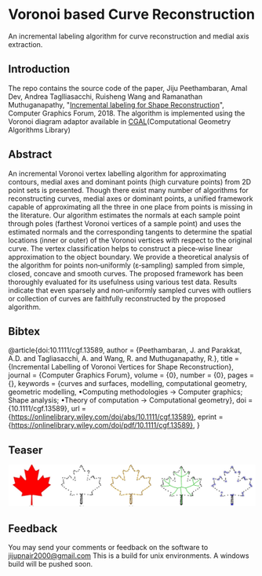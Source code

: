 # Voronoi based Curve Reconstruction
An incremental labeling algorithm for curve reconstruction and medial axis extraction.

## Introduction
The repo contains the source code of the paper, Jiju Peethambaran, Amal Dev, Andrea Taglliasacchi, Ruisheng Wang and Ramanathan Muthuganapathy, "[Incremental labeling for Shape Reconstruction](https://onlinelibrary.wiley.com/doi/full/10.1111/cgf.13589#)", Computer Graphics Forum, 2018.
The algorithm is implemented using the Voronoi diagram adaptor available in [CGAL](https://www.cgal.org/project.html)(Computational Geometry Algorithms Library) 

## Abstract

An incremental Voronoi vertex labelling algorithm for approximating contours, medial axes and dominant points (high curvature points) from 2D point sets is presented. Though there exist many number of algorithms for reconstructing curves, medial axes or dominant points, a unified framework capable of approximating all the three in one place from points is missing in the literature. Our algorithm estimates the normals at each sample point through poles (farthest Voronoi vertices of a sample point) and uses the estimated normals and the corresponding tangents to determine the spatial locations (inner or outer) of the Voronoi vertices with respect to the original curve. The vertex classification helps to construct a piece‐wise linear approximation to the object boundary. We provide a theoretical analysis of the algorithm for points non‐uniformly (ε‐sampling) sampled from simple, closed, concave and smooth curves. The proposed framework has been thoroughly evaluated for its usefulness using various test data. Results indicate that even sparsely and non‐uniformly sampled curves with outliers or collection of curves are faithfully reconstructed by the proposed algorithm.

## Bibtex

@article{doi:10.1111/cgf.13589,
author = {Peethambaran, J. and Parakkat, A.D. and Tagliasacchi, A. and Wang, R. and Muthuganapathy, R.},
title = {Incremental Labelling of Voronoi Vertices for Shape Reconstruction},
journal = {Computer Graphics Forum},
volume = {0},
number = {0},
pages = {},
keywords = {curves and surfaces, modelling, computational geometry, geometric modelling, •Computing methodologies → Computer graphics; Shape analysis; •Theory of computation → Computational geometry},
doi = {10.1111/cgf.13589},
url = {https://onlinelibrary.wiley.com/doi/abs/10.1111/cgf.13589},
eprint = {https://onlinelibrary.wiley.com/doi/pdf/10.1111/cgf.13589},
}

## Teaser

![Picture](https://github.com/jijup/VoronoiCurve/blob/master/assets/teaser.jpg)

## Feedback

You may send your comments or feedback on the software to jijupnair2000@gmail.com
This is a build for unix environments. A windows build will be pushed soon.
